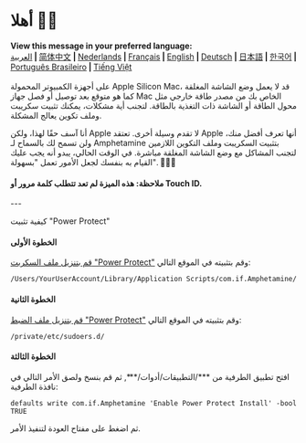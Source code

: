 # أهلا 👋🏼
<b>View this message in your preferred language:</b><br><a href="https://x74353.github.io/Amphetamine-Power-Protect/Localized/PowerProtectInstall_Arabic.html">العربية</a><b> | </b><a href="https://x74353.github.io/Amphetamine-Power-Protect/Localized/PowerProtectInstall_ChineseSimplified.html">简体中文<a><b> | </b><a href="https://x74353.github.io/Amphetamine-Power-Protect/Localized/PowerProtectInstall_Dutch.html">Nederlands</a><b> | </b><a href="https://x74353.github.io/Amphetamine-Power-Protect/Localized/PowerProtectInstall_French.html">Français</a><b> | </b><a href="https://x74353.github.io/Amphetamine-Power-Protect/">English</a><b> | </b><a href="https://x74353.github.io/Amphetamine-Power-Protect/Localized/PowerProtectInstall_German.html">Deutsch</a><b> | </b><a href="https://x74353.github.io/Amphetamine-Power-Protect/Localized/PowerProtectInstall_Japanese.html">日本語</a><b> | </b><a href="https://x74353.github.io/Amphetamine-Power-Protect/Localized/PowerProtectInstall_Korean.html">한국어</a><b> | </b><a href="https://x74353.github.io/Amphetamine-Power-Protect/Localized/PowerProtectInstall_Portuguese.html">Português Brasileiro</a><b> | </b><a href="https://x74353.github.io/Amphetamine-Power-Protect/Localized/PowerProtectInstall_Vietnamese.html">Tiếng Việt</a>
<br><br>
على أجهزة الكمبيوتر المحمولة Apple Silicon Mac، قد لا يعمل وضع الشاشة المغلقة كما هو متوقع بعد توصيل أو فصل جهاز Mac الخاص بك من مصدر طاقة خارجي مثل محول الطاقة أو الشاشة ذات التغذية بالطاقة. لتجنب أية مشكلات، يمكنك تثبيت سكريبت وملف تكوين يعالج المشكلة.

أنا آسف حقًا لهذا، ولكن Apple لا تقدم وسيلة أخرى. تعتقد Apple أنها تعرف أفضل منك، ولن تسمح لك بالسماح لـ Amphetamine بتثبيت السكريبت وملف التكوين اللازمين لتجنب المشاكل مع وضع الشاشة المغلقة مباشرة. في الوقت الحالي، يبدو أنه يجب عليك القيام به بنفسك لجعل الأمور تعمل "بسهولة". 🔨💪🏼

<h4>ملاحظة: هذه الميزة لم تعد تتطلب كلمة مرور أو Touch ID.</h4>
---

كيفية تثبيت "Power Protect"

<h4>الخطوة الأولى</h4>
<a href="https://raw.githubusercontent.com/x74353/Amphetamine/master/Files/PowerProtect_Script.zip">قم بتنزيل ملف السكربت "Power Protect"</a> وقم بتثبيته في الموقع التالي:<br>


```/Users/YourUserAccount/Library/Application Scripts/com.if.Amphetamine/```

<h4>الخطوة الثانية</h4>
<a href="https://raw.githubusercontent.com/x74353/Amphetamine/master/Files/PowerProtect_Configuration.zip">قم بتنزيل ملف الضبط "Power Protect"</a> وقم بتثبيته في الموقع التالي:
   
```/private/etc/sudoers.d/```

<h4>الخطوة الثالثة</h4>
افتح تطبيق الطرفية من ***/التطبيقات/أدوات/***, ثم قم بنسخ ولصق الأمر التالي في نافذة الطرفية:
     
```defaults write com.if.Amphetamine 'Enable Power Protect Install' -bool TRUE```

ثم اضغط على مفتاح العودة لتنفيذ الأمر.
   
   
